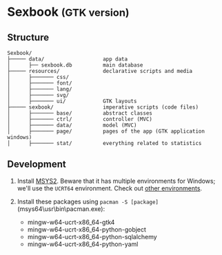 # Sexbook <small>(GTK version)</small>

## Structure

```
Sexbook/
├───── data/                   app data
│      ├── sexbook.db          main database
├───── resources/              declarative scripts and media
│      ├─────── css/
│      ├─────── font/
│      ├─────── lang/
│      ├─────── svg/
│      ├─────── ui/            GTK layouts
├───── sexbook/                imperative scripts (code files)
│      ├─────── base/          abstract classes
│      ├─────── ctrl/          controller (MVC)
│      ├─────── data/          model (MVC)
│      ├─────── page/          pages of the app (GTK application windows)
│      ├─────── stat/          everything related to statistics
```

## Development

1. Install [MSYS2](https://www.msys2.org/).
   Beware that it has multiple environments for Windows; we'll use the `UCRT64` environment.
   Check out [other environments](https://www.msys2.org/docs/environments/).

2. Install these packages using `pacman -S [package]` (msys64\usr\bin\pacman.exe):
    - mingw-w64-ucrt-x86_64-gtk4
    - mingw-w64-ucrt-x86_64-python-gobject
    - mingw-w64-ucrt-x86_64-python-sqlalchemy
    - mingw-w64-ucrt-x86_64-python-yaml
